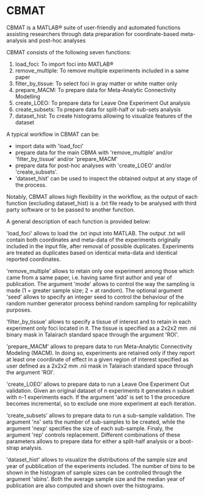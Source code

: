 # CBMAT
CBMAT is a MATLAB® suite of user-friendly and automated functions assisting researchers through data preparation for coordinate-based meta-analysis and post-hoc analyses

CBMAT consists of the following seven functions:
1)	load_foci: To import foci into MATLAB®
2)	remove_multiple: To remove multiple experiments included in a same paper
3)	filter_by_tissue: To select foci in gray matter or white matter only 
4)	prepare_MACM: To prepare data for Meta-Analytic Connectivity Modelling
5)	create_LOEO: To prepare data for Leave One Experiment Out analysis 
6)	create_subsets: To prepare data for split-half or sub-sets analysis
7)	dataset_hist: To create histograms allowing to visualize features of the dataset

A typical workflow in CBMAT can be: 

- import data with 'load_foci' 
- prepare data for the main CBMA with 'remove_multiple' and/or 'filter_by_tissue' and/or 'prepare_MACM' 
- prepare data for post-hoc analyses with 'create_LOEO' and/or 'create_subsets'. 
- 'dataset_hist' can be used to inspect the obtained output at any stage of the process. 

Notably, CBMAT allows high flexibility in the workflow, as the output of each function (excluding dataset_hist) is a .txt file ready to be analysed with third party software or to be passed to another function.

A general description of each function is provided below:

'load_foci' allows to load the .txt input into MATLAB. The output .txt will contain both coordinates and meta-data of the experiments originally included in the input file, after removal of possible duplicates. Experiments are treated as duplicates based on identical meta-data and identical reported coordinates.

'remove_multiple' allows to retain only one experiment among those which came from a same paper, i.e. having same first author and year of publication. The argument 'mode' allows to control the way the sampling is made (1 = greater sample size; 2 = at random). The optional argument 'seed' allows to specify an integer seed to control the behaviour of the random number generator process behind random sampling for replicability purposes.

'filter_by_tissue' allows to specify a tissue of interest and to retain in each experiment only foci located in it. The tissue is specified as a 2x2x2 mm .nii binary mask in Talairach standard space through the argument 'ROI'.

'prepare_MACM' allows to prepare data to run Meta-Analytic Connectivity Modeling (MACM). In doing so, experiments are retained only if they report at least one coordinate of effect in a given region of interest specified as user defined as a 2x2x2 mm .nii mask in Talairach standard space through the argument 'ROI'.

'create_LOEO' allows to prepare data to run a Leave One Experiment Out validation. Given an original dataset of n experiments it generates n subset with n-1 experiments each. If the argument 'add' is set to 1 the procedure becomes incremental, so to exclude one more experiment at each iteration.

'create_subsets' allows to prepare data to run a sub-sample validation. The argument 'ns' sets the number of sub-samples to be created, while the argument 'nexp' specifies the size of each sub-sample. Finaly, the argument 'rep' controls replacement. Different combinations of these parameters allows to prepare data for either a split-half analysis or a boot-strap analysis.

'dataset_hist' allows to visualize the distributions of the sample size and year of pubblication of the experiments included. The number of bins to be shown in the histogram of sample sizes can be controlled through the argument 'sbins'. Both the average sample size and the median year of publication are also computed and shown over the histograms.











